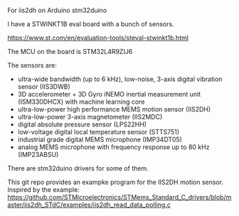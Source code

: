 For iis2dh on Arduino stm32duino

I have a STWINKT1B eval board with a bunch of sensors. 

https://www.st.com/en/evaluation-tools/steval-stwinkt1b.html

The MCU on the board is STM32L4R9ZIJ6

The sensors are:
- ultra-wide bandwidth (up to 6 kHz), low-noise, 3-axis digital vibration sensor (IIS3DWB)
- 3D accelerometer + 3D Gyro iNEMO inertial measurement unit (ISM330DHCX) with machine learning core
- ultra-low-power high performance MEMS motion sensor (IIS2DH)
- ultra-low-power 3-axis magnetometer (IIS2MDC)
- digital absolute pressure sensor (LPS22HH)
- low-voltage digital local temperature sensor (STTS751)
- industrial grade digital MEMS microphone (IMP34DT05)
- analog MEMS microphone with frequency response up to 80 kHz (IMP23ABSU)

There are stm32duino drivers for some of them. 

This git repo provides an exampke program for the IIS2DH motion sensor. Inspired by 
the example: 
https://github.com/STMicroelectronics/STMems_Standard_C_drivers/blob/master/iis2dh_STdC/examples/iis2dh_read_data_polling.c

